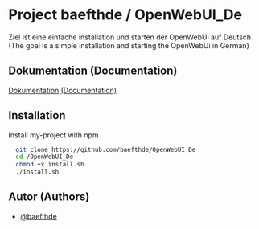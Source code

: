 
# Project baefthde / OpenWebUI_De

Ziel ist eine einfache installation und starten der OpenWebUi auf Deutsch
(The goal is a simple installation and starting the OpenWebUi in German)

## Dokumentation (Documentation)

[Dokumentation](https://github.com/baefthde/OpenWebUI_De/doc/) [(Documentation)](https://github.com/baefthde/OpenWebUI_De/doc/)

## Installation

Install my-project with npm

```bash
  git clone https://github.com/baefthde/OpenWebUI_De
  cd /OpenWebUI_De
  chmod +x install.sh
  ./install.sh
```
    
## Autor (Authors)

- [@baefthde](https://www.github.com/baefthde)
